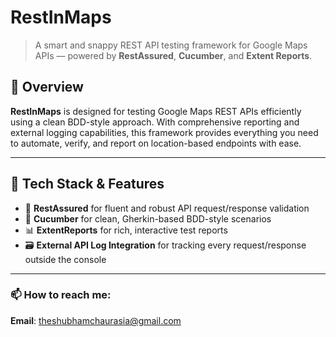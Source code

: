 # RestInMaps

> A smart and snappy REST API testing framework for Google Maps APIs — powered by **RestAssured**, **Cucumber**, and **Extent Reports**.

## 🚀 Overview
**RestInMaps** is designed for testing Google Maps REST APIs efficiently using a clean BDD-style approach. With comprehensive reporting and external logging capabilities, this framework provides everything you need to automate, verify, and report on location-based endpoints with ease.

---

## 🔧 Tech Stack & Features

- 🧪 **RestAssured** for fluent and robust API request/response validation
- 🍃 **Cucumber** for clean, Gherkin-based BDD-style scenarios
- 📊 **ExtentReports** for rich, interactive test reports
- 🗃️ **External API Log Integration** for tracking every request/response outside the console

---
### 📫 **How to reach me**:
**Email**: [theshubhamchaurasia@gmail.com](mailto:theshubhamchaurasia@gmail.com)
